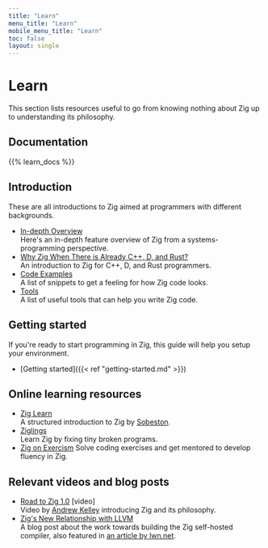 ```yaml
---
title: "Learn"
menu_title: "Learn"
mobile_menu_title: "Learn"
toc: false
layout: single
---
```


# Learn
This section lists resources useful to go from knowing nothing about Zig up to understanding its philosophy. 

## Documentation
{{% learn_docs %}}

## Introduction
These are all introductions to Zig aimed at programmers with different backgrounds.

- [In-depth Overview](overview/)  
Here's an in-depth feature overview of Zig from a systems-programming perspective.
- [Why Zig When There is Already C++, D, and Rust?](why_zig_rust_d_cpp/)  
An introduction to Zig for C++, D, and Rust programmers.
- [Code Examples](samples/)  
A list of snippets to get a feeling for how Zig code looks.
- [Tools](tools/)  
A list of useful tools that can help you write Zig code.


## Getting started
If you're ready to start programming in Zig, this guide will help you setup your environment.

- [Getting started]({{< ref "getting-started.md" >}})  

## Online learning resources
- [Zig Learn](https://ziglearn.org)  
A structured introduction to Zig by [Sobeston](https://github.com/sobeston).
- [Ziglings](https://github.com/ratfactor/ziglings)  
Learn Zig by fixing tiny broken programs.
- [Zig on Exercism](https://exercism.org/tracks/zig)
Solve coding exercises and get mentored to develop fluency in Zig.

## Relevant videos and blog posts
- [Road to Zig 1.0](https://www.youtube.com/watch?v=Gv2I7qTux7g) [video]  
Video by [Andrew Kelley](https://andrewkelley.me) introducing Zig and its philosophy.
- [Zig's New Relationship with LLVM](https://kristoff.it/blog/zig-new-relationship-llvm/)  
A blog post about the work towards building the Zig self-hosted compiler, also featured in [an article by lwn.net](https://lwn.net/Articles/833400/).


















